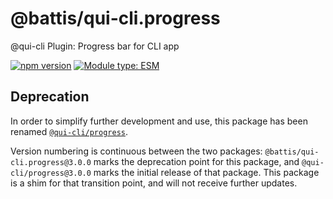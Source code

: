 # @battis/qui-cli.progress

@qui-cli Plugin: Progress bar for CLI app

[![npm version](https://badge.fury.io/js/@battis%2Fqui-cli.progress.svg)](https://npmjs.com/package/@battis/qui-cli.progress)
[![Module type: ESM](https://img.shields.io/badge/module%20type-esm-brightgreen)](https://nodejs.org/api/esm.html)

## Deprecation

In order to simplify further development and use, this package has been renamed [`@qui-cli/progress`](https://npmjs.com/package/@qui-cli/progress).

Version numbering is continuous between the two packages: `@battis/qui-cli.progress@3.0.0` marks the deprecation point for this package, and `@qui-cli/progress@3.0.0` marks the initial release of that package. This package is a shim for that transition point, and will not receive further updates.
